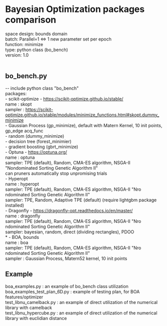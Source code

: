  #                         Bayesian Optimization packages comparison 
 space design: bounds domain <br />
 batch: Parallel=1 <=> 1 new parameter set per epoch <br />
 function: minimize <br />
 type: python class (bo_bench) <br />
 version: 1.0 <br /> <br />

## bo_bench.py
-- include python class "bo_bench" <br />
packages:  <br />
        - scikit-optimize - https://scikit-optimize.github.io/stable/  <br />
              name : skopt  <br />
              sampler :  https://scikit-optimize.github.io/stable/modules/minimize_functions.html#skopt.dummy_minimize  <br />
                        - Gaussian Process (gp_minimize), default with Matern Kernel, 10 init points, gp_edge acq_func  <br />
                        - random (dummy_minimize)  <br />
                        - decision tree (forest_minimier)  <br />
                        - gradient boosting (gbrt_minimize)  <br />
        - Optuna - https://optuna.org/  <br />
              name : optuna <br />
              sampler: TPE (default), Random,  CMA-ES algorithm, NSGA-II "Nondominated Sorting Genetic Algorithm II" <br />
                       can pruners automatically stop unpromising trials  <br />
         - Hyperopt  <br />
              name : hyperopt <br />
              sampler: TPE (default), Random,  CMA-ES algorithm, NSGA-II "Nro ndominated Sorting Genetic Algorithm II" <br />
              sampler: TPE, Random, Adaptive TPE (default) (require lightgbm package installed) <br />
         - Dragonfly - https://dragonfly-opt.readthedocs.io/en/master/ <br />
              name : dragonfly <br />
              sampler: TPE (default), Random,  CMA-ES algorithm, NSGA-II "Nro ndominated Sorting Genetic Algorithm II" <br />
              sampler: bayesian, random, direct (dividing rectangles), PDOO <br />*        - BOA, bounds <br />
              name : boa <br />
              sampler: TPE (default), Random,  CMA-ES algorithm, NSGA-II "Nro ndominated Sorting Genetic Algorithm II" <br />
              sampler : Gaussian Process, Matern52 kernel, 10 init points <br />
 
 ## Example
 boa_examples.py : an example of bo_bench class utilization <br />
 boa_examples_test_plan_6D.py : example of testing plan, for BOA features/optimizer <br />
 test_libnu_camelback.py : an example of direct utilization of the numerical library with camelback <br />
 test_libnu_hypercube.py : an example of direct utilization of the numerical library with euclidian distance
  
